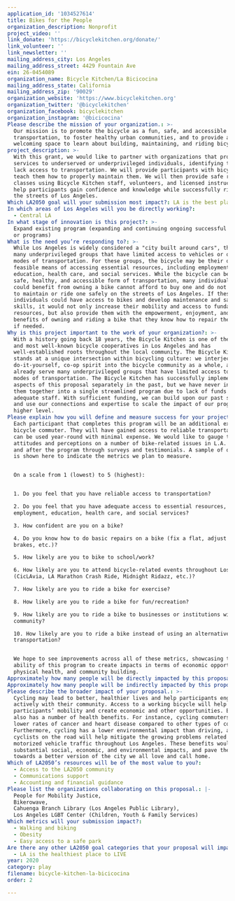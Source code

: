 ```yaml
---
application_id: '1034527614'
title: Bikes for the People
organization_description: Nonprofit
project_video: ''
link_donate: 'https://bicyclekitchen.org/donate/'
link_volunteer: ''
link_newsletter: ''
mailing_address_city: Los Angeles
mailing_address_street: 4429 Fountain Ave
ein: 26-0454089
organization_name: Bicycle Kitchen/La Bicicocina
mailing_address_state: California
mailing_address_zip: '90029'
organization_website: 'https://www.bicyclekitchen.org'
organization_twitter: '@bicyclekitchen'
organization_facebook: bicyclekitchen
organization_instagram: '@bicicocina'
Please describe the mission of your organization.: >-
  Our mission is to promote the bicycle as a fun, safe, and accessible form of
  transportation, to foster healthy urban communities, and to provide a
  welcoming space to learn about building, maintaining, and riding bicycles.
project_description: >-
  With this grant, we would like to partner with organizations that provide
  services to underserved or underprivileged individuals, identifying those who
  lack access to transportation. We will provide participants with bicycles and
  teach them how to properly maintain them. We will then provide safe riding
  classes using Bicycle Kitchen staff, volunteers, and licensed instructors to
  help participants gain confidence and knowledge while successfully riding on
  the streets of Los Angeles.
Which LA2050 goal will your submission most impact?: LA is the best place to PLAY
In which areas of Los Angeles will you be directly working?:
  - Central LA
In what stage of innovation is this project?: >-
  Expand existing program (expanding and continuing ongoing successful projects
  or programs)
What is the need you’re responding to?: >-
  While Los Angeles is widely considered a "city built around cars", there are
  many underprivileged groups that have limited access to vehicles or other
  modes of transportation. For these groups, the bicycle may be their only
  feasible means of accessing essential resources, including employment,
  education, health care, and social services. While the bicycle can be a fun,
  safe, healthy, and accessible form of transportation, many individuals who
  could benefit from owning a bike cannot afford to buy one and do not know how
  to maintain or ride one safely on the streets of Los Angeles. If these
  individuals could have access to bikes and develop maintenance and safe riding
  skills, it would not only increase their mobility and access to fundamental
  resources, but also provide them with the empowerment, enjoyment, and health
  benefits of owning and riding a bike that they know how to repair themselves
  if needed.
Why is this project important to the work of your organization?: >-
  With a history going back 18 years, the Bicycle Kitchen is one of the oldest
  and most well-known bicycle cooperatives in Los Angeles and has
  well-established roots throughout the local community. The Bicycle Kitchen
  stands at a unique intersection within bicycling culture: we interject our
  do-it-yourself, co-op spirit into the bicycle community as a whole, and we
  already serve many underprivileged groups that have limited access to other
  modes of transportation. The Bicycle Kitchen has successfully implemented
  aspects of this proposal separately in the past, but we have never integrated
  them together into a single streamlined program due to lack of funds and
  adequate staff. With sufficient funding, we can build upon our past successes
  and use our connections and expertise to scale the impact of our programs to a
  higher level.
Please explain how you will define and measure success for your project.: >-
  Each participant that completes this program will be an additional experienced
  bicycle commuter. They will have gained access to reliable transportation that
  can be used year-round with minimal expense. We would like to gauge their
  attitudes and perceptions on a number of bike-related issues in L.A. before
  and after the program through surveys and testimonials. A sample of our survey
  is shown here to indicate the metrics we plan to measure.


  On a scale from 1 (lowest) to 5 (highest): 


  1. Do you feel that you have reliable access to transportation?

  2. Do you feel that you have adequate access to essential resources, including
  employment, education, health care, and social services?

  3. How confident are you on a bike?

  4. Do you know how to do basic repairs on a bike (fix a flat, adjust your
  brakes, etc.)?

  5. How likely are you to bike to school/work?

  6. How likely are you to attend bicycle-related events throughout Los Angeles
  (CicLAvia, LA Marathon Crash Ride, Midnight Ridazz, etc.)?

  7. How likely are you to ride a bike for exercise?

  8. How likely are you to ride a bike for fun/recreation?

  9. How likely are you to ride a bike to businesses or institutions within your
  community?

  10. How likely are you to ride a bike instead of using an alternative mode of
  transportation?


  We hope to see improvements across all of these metrics, showcasing the
  ability of this program to create impacts in terms of economic opportunity,
  physical health, and community building.
Approximately how many people will be directly impacted by this proposal?: '165'
Approximately how many people will be indirectly impacted by this proposal?: '1650'
Please describe the broader impact of your proposal.: >-
  Cycling may lead to better, healthier lives and help participants engage more
  actively with their community. Access to a working bicycle will help expand
  participants’ mobility and create economic and other opportunities. Bicycling
  also has a number of health benefits. For instance, cycling commuters have
  lower rates of cancer and heart disease compared to other types of commuters.
  Furthermore, cycling has a lower environmental impact than driving, and more
  cyclists on the road will help mitigate the growing problems related to
  motorized vehicle traffic throughout Los Angeles. These benefits would have
  substantial social, economic, and environmental impacts, and pave the way
  towards a better version of the city we all love and call home.
Which of LA2050’s resources will be of the most value to you?:
  - Access to the LA2050 community
  - Communications support
  - Accounting and financial guidance
Please list the organizations collaborating on this proposal.: |-
  People for Mobility Justice, 
  Bikerowave, 
  Cahuenga Branch Library (Los Angeles Public Library), 
  Los Angeles LGBT Center (Children, Youth & Family Services) 
Which metrics will your submission impact?:
  - Walking and biking
  - Obesity
  - Easy access to a safe park
Are there any other LA2050 goal categories that your proposal will impact?:
  - LA is the healthiest place to LIVE
year: 2020
category: play
filename: bicycle-kitchen-la-bicicocina
order: 2

---
```

